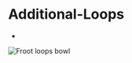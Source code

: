 # Additional-Loops
-
![Froot loops bowl](https://upload.wikimedia.org/wikipedia/commons/f/fc/Froot-Loops-Cereal-Bowl.jpg)
